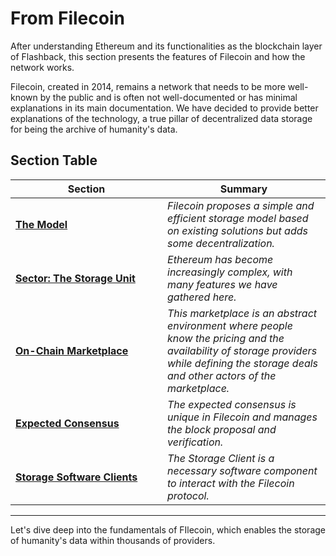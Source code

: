 # From Filecoin

After understanding Ethereum and its functionalities as the blockchain layer of Flashback, this section presents the features of Filecoin and how the network works.&#x20;

Filecoin, created in 2014, remains a network that needs to be more well-known by the public and is often not well-documented or has minimal explanations in its main documentation. We have decided to provide better explanations of the technology, a true pillar of decentralized data storage for being the archive of humanity's data. &#x20;

## Section Table

<table><thead><tr><th width="227">Section</th><th>Summary</th></tr></thead><tbody><tr><td><a href="general-model.md"><strong>The Model</strong></a></td><td><em>Filecoin proposes a simple and efficient storage model based on existing solutions but adds some decentralization.</em></td></tr><tr><td><a href="proving-mechanism/"><strong>Sector: The Storage Unit</strong></a></td><td><em>Ethereum has become increasingly complex, with many features we have gathered here.</em></td></tr><tr><td><a href="on-chain-marketplace.md"><strong>On-Chain Marketplace</strong></a></td><td><em>This marketplace is an abstract environment where people know the pricing and the availability of storage providers while defining the storage deals and other actors of the marketplace.</em></td></tr><tr><td><a href="expected-consensus.md"><strong>Expected Consensus</strong></a></td><td><em>The expected consensus is unique in Filecoin and manages the block proposal and verification.</em></td></tr><tr><td><a href="storage-software-clients/"><strong>Storage Software Clients</strong></a></td><td><em>The Storage Client is a necessary software component to interact with the Filecoin protocol.</em> </td></tr></tbody></table>

***

Let's dive deep into the fundamentals of FIlecoin, which enables the storage of humanity's data within thousands of providers.
